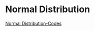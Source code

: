 # Normal Distribution

[Normal Distribution-Codes](https://colab.research.google.com/drive/1jOaCghd9WhzMZOFUEfcvxxHEBH0Yo1h5#scrollTo=YUu0BJve-orF)
